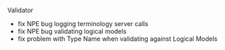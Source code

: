 Validator
* fix NPE bug logging terminology server calls 
* fix NPE bug validating logical models 
* fix problem with Type Name when validating against Logical Models
